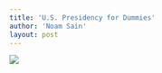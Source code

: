 ```yaml
---
title: 'U.S. Presidency for Dummies'
author: 'Noam Sain'
layout: post
---
```


[![](https://4.bp.blogspot.com/_8aN4krk1nsk/SyGVOQuncGI/AAAAAAAAAVI/dir0-jnFJg4/s1024/453948ae.jpg)](https://4.bp.blogspot.com/_8aN4krk1nsk/SyGVOQuncGI/AAAAAAAAAVI/dir0-jnFJg4/s1600-h/453948ae.jpg)
